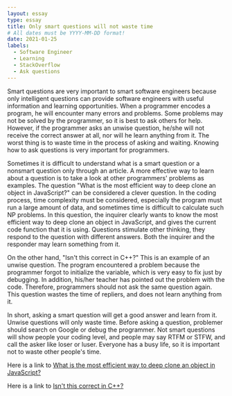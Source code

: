 ```yaml
---
layout: essay
type: essay
title: Only smart questions will not waste time 
# All dates must be YYYY-MM-DD format!
date: 2021-01-25
labels:
  - Software Engineer
  - Learning
  - StackOverflow
  - Ask questions
---
```

Smart questions are very important to smart software engineers because only intelligent questions can provide software engineers with useful information and learning opportunities. When a programmer encodes a program, he will encounter many errors and problems. Some problems may not be solved by the programmer, so it is best to ask others for help. However, if the programmer asks an unwise question, he/she will not receive the correct answer at all, nor will he learn anything from it. The worst thing is to waste time in the process of asking and waiting. Knowing how to ask questions is very important for programmers. 

Sometimes it is difficult to understand what is a smart question or a nonsmart question only through an article. A more effective way to learn about a question is to take a look at other programmers' problems as examples. The question "What is the most efficient way to deep clone an object in JavaScript?" can be considered a clever question. In the coding process, time complexity must be considered, especially the program must run a large amount of data, and sometimes time is difficult to calculate such NP problems. In this question, the inquirer clearly wants to know the most efficient way to deep clone an object in JavaScript, and gives the current code function that it is using. Questions stimulate other thinking, they respond to the question with different answers. Both the inquirer and the responder may learn something from it. 

On the other hand, "Isn't this correct in C++?" This is an example of an unwise question. The program encountered a problem because the programmer forgot to initialize the variable, which is very easy to fix just by debugging. In addition, his/her teacher has pointed out the problem with the code. Therefore, programmers should not ask the same question again. This question wastes the time of repliers, and does not learn anything from it.

In short, asking a smart question will get a good answer and learn from it. Unwise questions will only waste time. Before asking a question, problemer should search on Google or debug the programmer. Not smart questions will show people your coding level, and people may say RTFM or STFW, and call the asker like loser or luser. Everyone has a busy life, so it is important not to waste other people's time. 


Here is a link to [What is the most efficient way to deep clone an object in JavaScript?](https://stackoverflow.com/questions/122102/what-is-the-most-efficient-way-to-deep-clone-an-object-in-javascript)

Here is a link to [Isn't this correct in C++?](https://stackoverflow.com/questions/37920478/isnt-this-correct-in-c)
